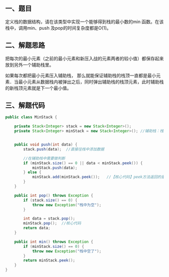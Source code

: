 ## 一、题目

定义栈的数据结构，请在该类型中实现一个能够得到栈的最小数的min 函数。在该栈中，调用min、push 及pop的时间复杂度都是O\(1\)。

## 二、解题思路

把每次的最小元素（之前的最小元素和新压入战的元素两者的较小值）都保存起来放到另外一个辅助栈里。

如果每次都把最小元素压入辅助栈， 那么就能保证辅助栈的栈顶一直都是最小元素．当最小元素从数据栈内被弹出之后，同时弹出辅助栈的栈顶元素，此时辅助栈的新栈顶元素就是下一个最小值。

## 三、解题代码

```java
public class MinStack {

    private Stack<Integer> stack = new Stack<Integer>();
    private Stack<Integer> minStack = new Stack<Integer>(); //辅助栈：栈顶永远保存stack中当前的最小的元素


    public void push(int data) {
        stack.push(data);  //直接往栈中添加数据

        //在辅助栈中需要做判断
        if (minStack.size() == 0 || data < minStack.peek()) {
            minStack.push(data);
        } else {
            minStack.add(minStack.peek());   //【核心代码】peek方法返回的是栈顶的元素
        }
    }

    public int pop() throws Exception {
        if (stack.size() == 0) {
            throw new Exception("栈中为空");
        }

        int data = stack.pop();
        minStack.pop();  //核心代码
        return data;
    }

    public int min() throws Exception {
        if (minStack.size() == 0) {
            throw new Exception("栈中空了");
        }
        return minStack.peek();
    }
}

```



